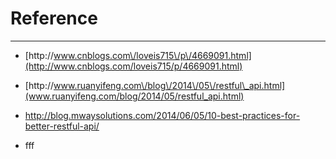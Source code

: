 # Reference

---

* [http:\/\/www.cnblogs.com\/loveis715\/p\/4669091.html](http://www.cnblogs.com/loveis715/p/4669091.html)

* [http:\/\/www.ruanyifeng.com\/blog\/2014\/05\/restful\_api.html](www.ruanyifeng.com/blog/2014/05/restful_api.html)

* [http:\/\/blog.mwaysolutions.com\/2014\/06\/05\/10-best-practices-for-better-restful-api\/](http://blog.mwaysolutions.com/2014/06/05/10-best-practices-for-better-restful-api/)

* fff



